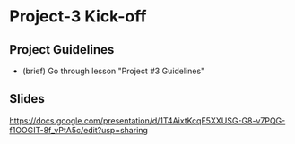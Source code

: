 

# Project-3 Kick-off

<!--
@LT:
- consider also adding a talk with an alumni during project week 
   - e.g "A day in the life of a developer"
   - e.g. Oggy
-->


## Project Guidelines

- (brief) Go through lesson "Project #3 Guidelines"



## Slides

https://docs.google.com/presentation/d/1T4AixtKcqF5XXUSG-G8-v7PQG-f1OOGIT-8f_vPtA5c/edit?usp=sharing



<!--
@todo: prove a list with clear steps to follow


Steps:
[ ] MVP 
   [ ] backend functionality
   [ ] frontend functionality
   [ ] css
[ ] other improvements

First steps:
[ ] initial planning
[ ] initial setup (create projects with ironlauncher & vite)
[ ] (backend) create models
[ ] (backend) create routes for model2 (C+R+U+D) + test with Postman
[ ] (backend) create routes for model3 (C+R) + test with Postman
[ ] ....

-->